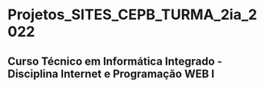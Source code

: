 # Projetos_SITES_CEPB_TURMA_2ia_2022
## Curso Técnico em Informática Integrado - Disciplina Internet e Programação WEB I 
